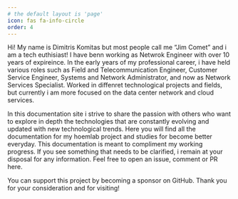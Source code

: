 ```yaml
---
# the default layout is 'page'
icon: fas fa-info-circle
order: 4
---
```



Hi! My name is Dimitris Komitas but most people call me “Jim Comet” and i am a tech euthisiast! 
I have benn working as Netwrok Engineer with over 10 years of expireince. In the early years of my professional career, i have held various roles such as Field and Telecommunication Engineer, Customer Service Engineer, Systems and Network Administrator, and now as Network Services Specialist. Worked in diffenret technological projects and fields, but currently i am more focused on the data center network and cloud services.

In this documentation site i strive to share the passion with others who want to explore in depth the technologies that are constantly evolving and updated with new technological trends. Here you will find all the documentation for my hoemlab project and studies for become better everyday. This documentation is meant to compliment my working progress.
If you see something that needs to be clarified, i remain at your disposal for any information. Feel free to open an issue, comment or PR here.

You can support this project by becoming a sponsor on GitHub. Thank you for your consideration and for visiting!